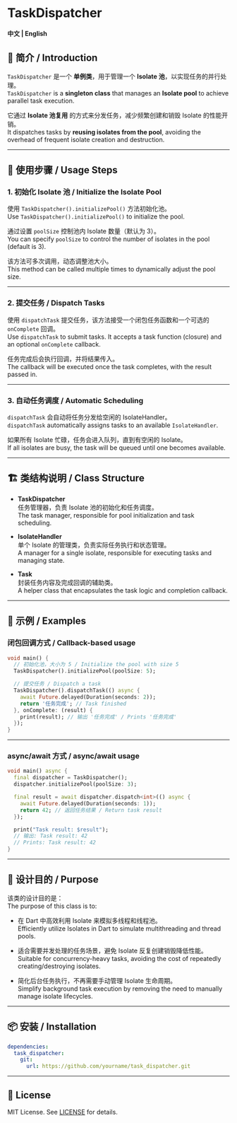 # TaskDispatcher

**中文 | English**

## 📌 简介 / Introduction

`TaskDispatcher` 是一个 **单例类**，用于管理一个 **Isolate 池**，以实现任务的并行处理。  
`TaskDispatcher` is a **singleton class** that manages an **Isolate pool** to achieve parallel task execution.  

它通过 **Isolate 池复用** 的方式来分发任务，减少频繁创建和销毁 Isolate 的性能开销。  
It dispatches tasks by **reusing isolates from the pool**, avoiding the overhead of frequent isolate creation and destruction.  

---

## 🚀 使用步骤 / Usage Steps

### 1. 初始化 Isolate 池 / Initialize the Isolate Pool

使用 `TaskDispatcher().initializePool()` 方法初始化池。  
Use `TaskDispatcher().initializePool()` to initialize the pool.  

通过设置 `poolSize` 控制池内 Isolate 数量（默认为 3）。  
You can specify `poolSize` to control the number of isolates in the pool (default is 3).  

该方法可多次调用，动态调整池大小。  
This method can be called multiple times to dynamically adjust the pool size.  

---

### 2. 提交任务 / Dispatch Tasks

使用 `dispatchTask` 提交任务，该方法接受一个闭包任务函数和一个可选的 `onComplete` 回调。  
Use `dispatchTask` to submit tasks. It accepts a task function (closure) and an optional `onComplete` callback.  

任务完成后会执行回调，并将结果传入。  
The callback will be executed once the task completes, with the result passed in.  

---

### 3. 自动任务调度 / Automatic Scheduling

`dispatchTask` 会自动将任务分发给空闲的 IsolateHandler。  
`dispatchTask` automatically assigns tasks to an available `IsolateHandler`.  

如果所有 Isolate 忙碌，任务会进入队列，直到有空闲的 Isolate。  
If all isolates are busy, the task will be queued until one becomes available.  

---

## 🏗 类结构说明 / Class Structure

- **TaskDispatcher**  
  任务管理器，负责 Isolate 池的初始化和任务调度。  
  The task manager, responsible for pool initialization and task scheduling.  

- **IsolateHandler**  
  单个 Isolate 的管理类，负责实际任务执行和状态管理。  
  A manager for a single isolate, responsible for executing tasks and managing state.  

- **Task**  
  封装任务内容及完成回调的辅助类。  
  A helper class that encapsulates the task logic and completion callback.  

---

## 📖 示例 / Examples

### 闭包回调方式 / Callback-based usage

```dart
void main() {
  // 初始化池，大小为 5 / Initialize the pool with size 5
  TaskDispatcher().initializePool(poolSize: 5);

  // 提交任务 / Dispatch a task
  TaskDispatcher().dispatchTask(() async {
    await Future.delayed(Duration(seconds: 2));
    return '任务完成'; // Task finished
  }, onComplete: (result) {
    print(result); // 输出 '任务完成' / Prints '任务完成'
  });
}
```

---

### async/await 方式 / async/await usage

```dart
void main() async {
  final dispatcher = TaskDispatcher();
  dispatcher.initializePool(poolSize: 3);

  final result = await dispatcher.dispatch<int>(() async {
    await Future.delayed(Duration(seconds: 1));
    return 42; // 返回任务结果 / Return task result
  });

  print("Task result: $result"); 
  // 输出: Task result: 42 
  // Prints: Task result: 42
}
```

---

## 🎯 设计目的 / Purpose

该类的设计目的是：  
The purpose of this class is to:  

- 在 Dart 中高效利用 Isolate 来模拟多线程和线程池。  
  Efficiently utilize Isolates in Dart to simulate multithreading and thread pools.  

- 适合需要并发处理的任务场景，避免 Isolate 反复创建销毁降低性能。  
  Suitable for concurrency-heavy tasks, avoiding the cost of repeatedly creating/destroying isolates.  

- 简化后台任务执行，不再需要手动管理 Isolate 生命周期。  
  Simplify background task execution by removing the need to manually manage isolate lifecycles.  

---

## 📦 安装 / Installation

```yaml
dependencies:
  task_dispatcher:
    git:
      url: https://github.com/yourname/task_dispatcher.git
```

---

## 🔖 License

MIT License. See [LICENSE](LICENSE) for details.  
